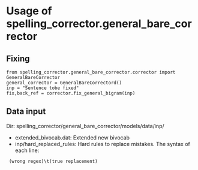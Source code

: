 # Usage of spelling_corrector.general_bare_corrector

## Fixing
```
from spelling_corrector.general_bare_corrector.corrector import GeneralBareCorrector
general_corrector = GeneralBareCorrectord()
inp = "Sentence tobe fixed"
fix,back_ref = corrector.fix_general_bigram(inp)
```

## Data input

Dir: spelling_corrector/general_bare_corrector/models/data/inp/

 * extended_bivocab.dat: Extended new bivocab 
 * inp/hard_replaced_rules: Hard rules to replace mistakes. The syntax of each line:
 ```
  (wrong regex)\t(true replacement)
```
